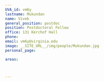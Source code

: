 ```yaml
---
UVA_id: vm6y
lastname: Mukundan
name: Vivek
general_position: postdoc
position: Postdoctoral Fellow
office: 131 Kerchof Hall
phone:
email: vm6y@virginia.edu
image: __SITE_URL__/img/people/Mukundan.jpg
personal_page:

areas:



---
```

